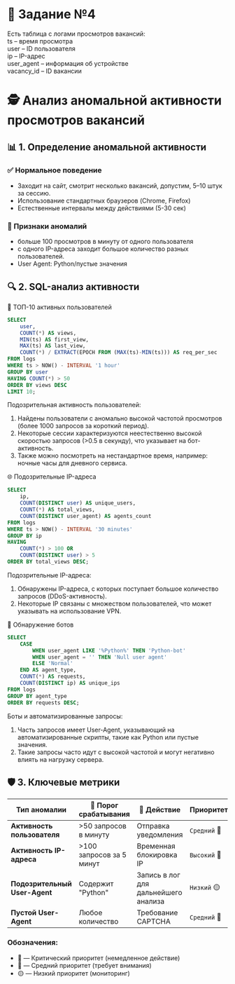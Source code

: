 # 📝 Задание №4

Есть таблица с логами просмотров вакансий:
</br>
ts – время просмотра</br>
user – ID пользователя</br>
ip – IP-адрес</br>
user_agent – информация об устройстве</br>
vacancy_id – ID вакансии

# 🕵️ Анализ аномальной активности просмотров вакансий

## 📊 1. Определение аномальной активности

### ✅ Нормальное поведение

+ Заходит на сайт, смотрит несколько вакансий, допустим, 5–10 штук за сессию.
+ Использование стандартных браузеров (Chrome, Firefox)
+ Естественные интервалы между действиями (5-30 сек)

### 🚨 Признаки аномалий

- больше 100 просмотров в минуту от одного пользователя
- с одного IP-адреса заходит большое количество разных пользователей.
- User Agent: Python/пустые значения

## 🔍 2. SQL-анализ активности

👥 ТОП-10 активных пользователей
```sql
SELECT 
    user,
    COUNT(*) AS views,
    MIN(ts) AS first_view,
    MAX(ts) AS last_view,
    COUNT(*) / EXTRACT(EPOCH FROM (MAX(ts)-MIN(ts))) AS req_per_sec
FROM logs
WHERE ts > NOW() - INTERVAL '1 hour'
GROUP BY user
HAVING COUNT(*) > 50
ORDER BY views DESC
LIMIT 10;
```
Подозрительная активность пользователей:

1. Найдены пользователи с аномально высокой частотой просмотров (более 1000 запросов за короткий период).
2. Некоторые сессии характеризуются неестественно высокой скоростью запросов (>0.5 в секунду), что указывает на бот-активность.
3. Также можно посмотреть на нестандартное время, например: ночные часы для дневного сервиса.
   
🌐 Подозрительные IP-адреса
```sql
SELECT
    ip,
    COUNT(DISTINCT user) AS unique_users,
    COUNT(*) AS total_views,
    COUNT(DISTINCT user_agent) AS agents_count
FROM logs
WHERE ts > NOW() - INTERVAL '30 minutes'
GROUP BY ip
HAVING 
    COUNT(*) > 100 OR
    COUNT(DISTINCT user) > 5
ORDER BY total_views DESC;
```
Подозрительные IP-адреса:

1. Обнаружены IP-адреса, с которых поступает большое количество запросов (DDoS-активность).
2. Некоторые IP связаны с множеством пользователей, что может указывать на использование VPN.

🤖 Обнаружение ботов
```sql
SELECT
    CASE
        WHEN user_agent LIKE '%Python%' THEN 'Python-bot'
        WHEN user_agent = '' THEN 'Null user agent'
        ELSE 'Normal'
    END AS agent_type,
    COUNT(*) AS requests,
    COUNT(DISTINCT ip) AS unique_ips
FROM logs
GROUP BY agent_type
ORDER BY requests DESC;
```
Боты и автоматизированные запросы:

1. Часть запросов имеет User-Agent, указывающий на автоматизированные скрипты, такие как Python или пустые значения.
2. Такие запросы часто идут с высокой частотой и могут негативно влиять на нагрузку сервера.
   
## 🛡️ 3. Ключевые метрики

| Тип аномалии               | 🚨 Порог срабатывания      | 🎯 Действие                          | Приоритет          |
|----------------------------|--------------------------|-------------------------------------|--------------------|
| **Активность пользователя** | >50 запросов в минуту    | Отправка уведомления                | `Средний` 📢       |
| **Активность IP-адреса**    | >100 запросов за 5 минут | Временная блокировка IP             | `Высокий` 🔴       |
| **Подозрительный User-Agent** | Содержит "Python"      | Запись в лог для дальнейшего анализа | `Низкий` 🟡        |
| **Пустой User-Agent**       | Любое количество        | Требование CAPTCHA                  | `Средний` 📢       |

### Обозначения:
- 🔴 — Критический приоритет (немедленное действие)
- 📢 — Средний приоритет (требует внимания)
- 🟡 — Низкий приоритет (мониторинг)

